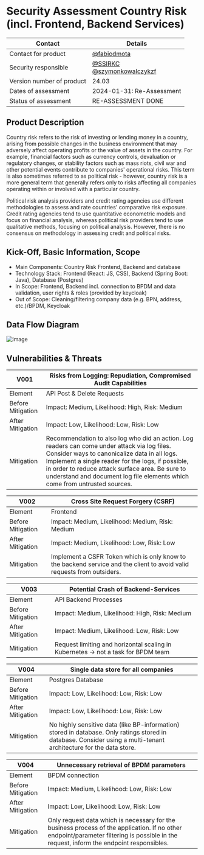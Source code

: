 # Security Assessment Country Risk (incl. Frontend, Backend Services)

| Contact                  | Details                                                                           |
| ------------------------- | ---------------------------------------------------------------------------------------------- |
| Contact for product       | [@fabiodmota](https://github.com/fabiodmota) |
| Security responsible      | [@SSIRKC](https://github.com/SSIRKC) <br> [@szymonkowalczykzf](https://github.com/szymonkowalczykzf) |
| Version number of product | 24.03                                                                                         |
| Dates of assessment       | 2024-01-31: Re-Assessment                                                                      |
| Status of assessment      | RE-ASSESSMENT DONE                                                                            |

## Product Description
Country risk refers to the risk of investing or lending money in a country, arising from possible changes in the business environment that may adversely affect operating profits or the value of assets in the country. 
For example, financial factors such as currency controls, devaluation or regulatory changes, or stability factors such as mass riots, civil war and other potential events contribute to companies' operational risks. 
This term is also sometimes referred to as political risk - however, country risk is a more general term that generally refers only to risks affecting all companies operating within or involved with a particular country.

Political risk analysis providers and credit rating agencies use different methodologies to assess and rate countries' comparative risk exposure. 
Credit rating agencies tend to use quantitative econometric models and focus on financial analysis, whereas political risk providers tend to use qualitative methods, focusing on political analysis. 
However, there is no consensus on methodology in assessing credit and political risks.

## Kick-Off, Basic Information, Scope
* Main Components: Country Risk Frontend, Backend and database
* Technology Stack: Frontend (React: JS, CSS), Backend (Spring Boot: Java), Database (Postgres)
* In Scope: Frontend, Backend incl. connection to BPDM and data validation, user rights & roles (provided by keycloak)
* Out of Scope: Cleaning/filtering company data (e.g. BPN, address, etc.)/BPDM, Keycloak

## Data Flow Diagram
![image](https://github.com/eclipse-tractusx/vas-country-risk/assets/115729451/a7432ef2-6949-41d3-818c-bcf309a9aae4)

## Vulnerabilities & Threats
| V001 | 	Risks from Logging: Repudiation, Compromised Audit Capabilities |
| ------------------------- | ------------------------- |
| Element | API Post & Delete Requests |
| Before Mitigation | Impact: Medium, Likelihood: High, Risk: Medium |
| After Mitigation | Impact: Low, Likelihood: Low, Risk: Low |
| Mitigation | Recommendation to also log who did an action. Log readers can come under attack via log files. Consider ways to canonicalize data in all logs. Implement a single reader for the logs, if possible, in order to reduce attack surface area. Be sure to understand and document log file elements which come from untrusted sources. |

| V002 | 	Cross Site Request Forgery (CSRF) |
| ------------------------- | ------------------------- |
| Element | Frontend |
| Before Mitigation | Impact: Medium, Likelihood: Medium, Risk: Medium |
| After Mitigation | Impact: Medium, Likelihood: Low, Risk: Low |
| Mitigation | Implement a CSFR Token which is only know to the backend service and the client to avoid valid requests from outsiders. |

| V003 | 	Potential Crash of Backend-Services |
| ------------------------- | ------------------------- |
| Element | 	API Backend Processes |
| Before Mitigation | Impact: Medium, Likelihood: High, Risk: Medium |
| After Mitigation | Impact: Medium, Likelihood: Low, Risk: Low |
| Mitigation | Request limiting and horizontal scaling in Kubernetes → not a task for BPDM team |

| V004 | Single data store for all companies |
| ------------------------- | ------------------------- |
| Element | Postgres Database |
| Before Mitigation | Impact: Low, Likelihood: Low, Risk: Low |
| After Mitigation | Impact: Low, Likelihood: Low, Risk: Low |
| Mitigation | No highly sensitive data (like BP-information) stored in database. Only ratings stored in database. Consider using a multi-tenant architecture for the data store. |

| V004 | Unnecessary retrieval of BPDM parameters |
| ------------------------- | ------------------------- |
| Element | BPDM connection |
| Before Mitigation | Impact: Medium, Likelihood: Low, Risk: Low |
| After Mitigation | Impact: Low, Likelihood: Low, Risk: Low |
| Mitigation | Only request data which is necessary for the business process of the application. If no other endpoint/parameter filtering is possible in the request, inform the endpoint responsibles. |
